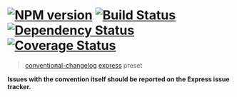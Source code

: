 #  [![NPM version][npm-image]][npm-url] [![Build Status][travis-image]][travis-url] [![Dependency Status][daviddm-image]][daviddm-url] [![Coverage Status][coveralls-image]][coveralls-url]

> [conventional-changelog](https://github.com/ajoslin/conventional-changelog) [express](https://github.com/strongloop/express) preset

**Issues with the convention itself should be reported on the Express issue tracker.**

[npm-image]: https://badge.fury.io/js/conventional-changelog-express.svg
[npm-url]: https://npmjs.org/package/conventional-changelog-express
[travis-image]: https://travis-ci.org/stevemao/conventional-changelog-express.svg?branch=master
[travis-url]: https://travis-ci.org/stevemao/conventional-changelog-express
[daviddm-image]: https://david-dm.org/stevemao/conventional-changelog-express.svg?theme=shields.io
[daviddm-url]: https://david-dm.org/stevemao/conventional-changelog-express
[coveralls-image]: https://coveralls.io/repos/stevemao/conventional-changelog-express/badge.svg
[coveralls-url]: https://coveralls.io/r/stevemao/conventional-changelog-express
